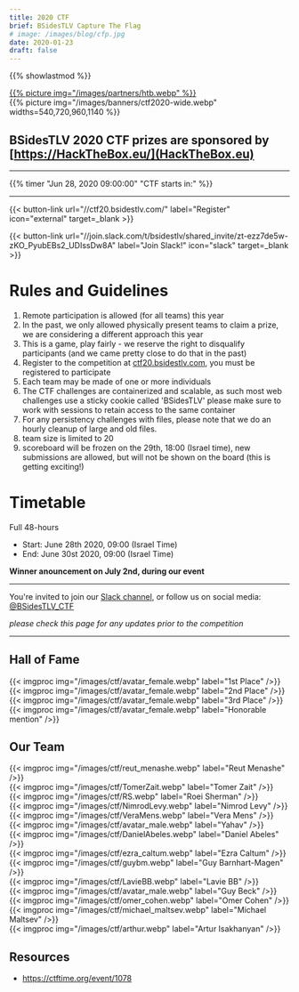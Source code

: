 ```yaml
---
title: 2020 CTF
brief: BSidesTLV Capture The Flag
# image: /images/blog/cfp.jpg
date: 2020-01-23
draft: false
---
```

{{% showlastmod %}}

<div class="row">
    <div class="col-xs-6"><a href="https://HackTheBox.eu/" target="_blank">{{% picture img="/images/partners/htb.webp" %}}</a></div>
    <div class="col-xs-6">{{% picture img="/images/banners/ctf2020-wide.webp" widths=540,720,960,1140 %}}</div>
</div>

## BSidesTLV 2020 CTF prizes are sponsored by [https://HackTheBox.eu/](HackTheBox.eu)

---

{{% timer "Jun 28, 2020 09:00:00" "CTF starts in:" %}}

---

{{< button-link
    url="//ctf20.bsidestlv.com/"
    label="Register"
    icon="external"
    target=_blank >}}

{{< button-link url="//join.slack.com/t/bsidestlv/shared_invite/zt-ezz7de5w-zKO_PyubEBs2_UDIssDw8A"
        label="Join Slack!"
    icon="slack"
    target=_blank >}}


# Rules and Guidelines

1. Remote participation is allowed (for all teams) this year
1. In the past, we only allowed physically present teams to claim a prize, we are considering a different approach this year
1. This is a game, play fairly - we reserve the right to disqualify participants (and we came pretty close to do that in the past)
1. Register to the competition at [ctf20.bsidestlv.com](https://ctf20.bsidestlv.com), you must be registered to participate
1. Each team may be made of one or more individuals
1. The CTF challenges are containerized and scalable, as such most web challenges use a sticky cookie called 'BSidesTLV' please make sure to work with sessions to retain access to the same container
1. For any persistency challenges with files, please note that we do an hourly cleanup of large and old files.
1. team size is limited to 20
1. scoreboard will be frozen on the 29th, 18:00 (Israel time), new submissions are allowed, but will not be shown on the board (this is getting exciting!)

#  Timetable

Full 48-hours

* Start: June 28th 2020, 09:00 (Israel Time)
* End:   June 30st 2020, 09:00 (Israel Time)

**Winner anouncement on July 2nd, during our event**

---

You're invited to join our [Slack channel](https://join.slack.com/t/bsidestlv/shared_invite/zt-ezz7de5w-zKO_PyubEBs2_UDIssDw8A), or follow us on social media: [@BSidesTLV_CTF](https://twitter.com/BSidesTLV_CTF)

*please check this page for any updates prior to the competition*

---

## Hall of Fame

<div class="row around-xs avatars">
    <div>{{< imgproc img="/images/ctf/avatar_female.webp" label="1st Place" />}}</div>
    <div>{{< imgproc img="/images/ctf/avatar_female.webp" label="2nd Place" />}}</div>
    <div>{{< imgproc img="/images/ctf/avatar_female.webp" label="3rd Place" />}}</div>
    <div>{{< imgproc img="/images/ctf/avatar_female.webp" label="Honorable mention" />}}</div>
</div>

## Our Team

<div class="row around-xs avatars">
    <div>{{< imgproc img="/images/ctf/reut_menashe.webp" label="Reut Menashe" />}}</div>
    <div>{{< imgproc img="/images/ctf/TomerZait.webp" label="Tomer Zait" />}}</div>
    <div>{{< imgproc img="/images/ctf/RS.webp" label="Roei Sherman" />}} </div>
    <div>{{< imgproc img="/images/ctf/NimrodLevy.webp" label="Nimrod Levy" />}}</div>
    <div>{{< imgproc img="/images/ctf/VeraMens.webp" label="Vera Mens" />}}</div>
    <div>{{< imgproc img="/images/ctf/avatar_male.webp" label="Yahav" />}}</div>
    <div>{{< imgproc img="/images/ctf/DanielAbeles.webp" label="Daniel Abeles" />}}</div>
    <div>{{< imgproc img="/images/ctf/ezra_caltum.webp" label="Ezra Caltum" />}}</div>
    <div>{{< imgproc img="/images/ctf/guybm.webp" label="Guy Barnhart-Magen" />}}</div>
    <div>{{< imgproc img="/images/ctf/LavieBB.webp" label="Lavie BB" />}}</div>
    <div>{{< imgproc img="/images/ctf/avatar_male.webp" label="Guy Beck" />}}</div>
    <div>{{< imgproc img="/images/ctf/omer_cohen.webp" label="Omer Cohen" />}}</div>
    <div>{{< imgproc img="/images/ctf/michael_maltsev.webp" label="Michael Maltsev" />}}</div>
    <div>{{< imgproc img="/images/ctf/arthur.webp" label="Artur Isakhanyan" />}}</div>
</div>

## Resources

* https://ctftime.org/event/1078
